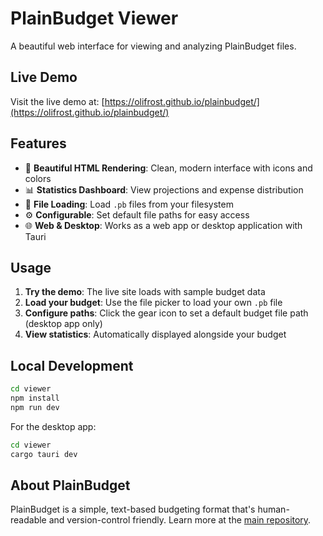 # PlainBudget Viewer

A beautiful web interface for viewing and analyzing PlainBudget files.

## Live Demo

Visit the live demo at: [https://olifrost.github.io/plainbudget/](https://olifrost.github.io/plainbudget/)

## Features

- 🎨 **Beautiful HTML Rendering**: Clean, modern interface with icons and colors
- 📊 **Statistics Dashboard**: View projections and expense distribution
- 📁 **File Loading**: Load `.pb` files from your filesystem
- ⚙️ **Configurable**: Set default file paths for easy access
- 🌐 **Web & Desktop**: Works as a web app or desktop application with Tauri

## Usage

1. **Try the demo**: The live site loads with sample budget data
2. **Load your budget**: Use the file picker to load your own `.pb` file
3. **Configure paths**: Click the gear icon to set a default budget file path (desktop app only)
4. **View statistics**: Automatically displayed alongside your budget

## Local Development

```bash
cd viewer
npm install
npm run dev
```

For the desktop app:
```bash
cd viewer
cargo tauri dev
```

## About PlainBudget

PlainBudget is a simple, text-based budgeting format that's human-readable and version-control friendly. Learn more at the [main repository](https://github.com/olifrost/plainbudget).
